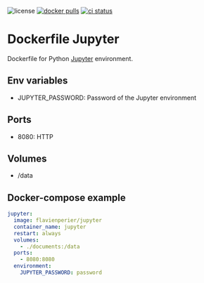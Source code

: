 ![license](https://badgen.net/github/license/flavien-perier/dockerfile-jupyter)
[![docker pulls](https://badgen.net/docker/pulls/flavienperier/jupyter)](https://hub.docker.com/r/flavienperier/jupyter)
[![ci status](https://badgen.net/github/checks/flavien-perier/dockerfile-jupyter)](https://github.com/flavien-perier/dockerfile-jupyter)

# Dockerfile Jupyter

Dockerfile for Python [Jupyter](https://jupyter.org/) environment.

## Env variables

- JUPYTER_PASSWORD: Password of the Jupyter environment

## Ports

- 8080: HTTP

## Volumes

- /data

## Docker-compose example

```yaml
jupyter:
  image: flavienperier/jupyter
  container_name: jupyter
  restart: always
  volumes:
    - ./documents:/data
  ports:
    - 8080:8080
  environment:
    JUPYTER_PASSWORD: password
```
